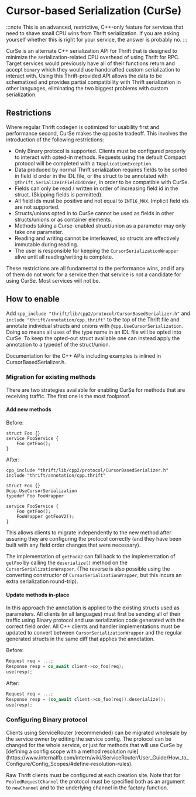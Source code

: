 # Cursor-based Serialization (CurSe)

:::note
This is an advanced, restrictive, C++-only feature for services that need to shave small CPU wins from Thrift serialization. If you are asking yourself whether this is right for your service, the answer is probably no.
:::

CurSe is an alternate C++ serialization API for Thrift that is designed to minimize the serialization-related CPU overhead of using Thrift for RPC. Target services would previously have all of their functions return and accept `binary` which they would use handcrafted custom serialization to interact with. Using this Thrift-provided API allows the data to be schematized and provides partial compatibility with Thrift serialization in other languages, eliminating the two biggest problems with custom serialization.

## Restrictions

Where regular Thrift codegen is optimized for usability first and performance second, CurSe makes the opposite tradeoff. This involves the introduction of the following restrictions:

- Only Binary protocol is supported. Clients must be configured properly to interact with opted-in methods. Requests using the default Compact protocol will be completed with a `TApplicationException`.
- Data produced by normal Thrift serialization requires fields to be sorted in field id order in the IDL file, or the struct to be annotated with `@thrift.SerializeInFieldIdOrder`, in order to be compatible with CurSe.
- Fields can only be read / written in order of increasing field id in the struct. (Skipping fields is permitted).
- All field ids must be positive and not equal to `INT16_MAX`. Implicit field ids are not supported.
- Structs/unions opted in to CurSe cannot be used as fields in other structs/unions or as container elements.
- Methods taking a Curse-enabled struct/union as a parameter may only take one parameter.
- Reading and writing cannot be interleaved, so structs are effectively immutable during reading.
- The user is responsible for keeping the `CursorSerializationWrapper` alive until all reading/writing is complete.

These restrictions are all fundamental to the performance wins, and if any of them do not work for a service then that service is not a candidate for using CurSe. Most services will not be.

## How to enable

Add `cpp_include "thrift/lib/cpp2/protocol/CursorBasedSerializer.h"` and `include "thrift/annotation/cpp.thrift"` to the top of the Thrift file and annotate individual structs and unions with `@cpp.UseCursorSerialization`. Doing so means all uses of the type name in an IDL file will be opted into CurSe. To keep the opted-out struct available one can instead apply the annotation to a typedef of the struct/union.

Documentation for the C++ APIs including examples is inlined in CursorBasedSerializer.h.

### Migration for existing methods

There are two strategies available for enabling CurSe for methods that are receiving traffic. The first one is the most foolproof.

#### Add new methods

Before:
```thrift
struct Foo {}
service FooService {
    Foo getFoo();
}
```

After:
```thrift
cpp_include "thrift/lib/cpp2/protocol/CursorBasedSerializer.h"
include "thrift/annotation/cpp.thrift"

struct Foo {}
@cpp.UseCursorSerialization
typedef Foo FooWrapper

service FooService {
    Foo getFoo();
    FooWrapper getFooV2();
}
```

This allows clients to migrate independently to the new method after assuring they are configuring the protocol correctly (and they have been built with any field order changes that were necessary).

The implementation of `getFooV2` can fall back to the implementation of `getFoo` by calling the `deserialize()` method on the `CursorSerializationWrapper`. (The reverse is also possible using the converting constructor of `CursorSerializationWrapper`, but this incurs an extra serialization round-trip).

#### Update methods in-place

In this approach the annotation is applied to the existing structs used as parameters. All clients (in all languages) must first be sending all of their traffic using Binary protocol and use serialization code generated with the correct field order. All C++ clients and handler implementations must be updated to convert between `CursorSerializationWrapper` and the regular generated structs in the same diff that applies the annotation.

Before:
```cpp
Request req = ...;
Response resp = co_await client->co_foo(req);
use(resp);
```

After:
```cpp
Request req = ...;
Response resp = (co_await client->co_foo(req)).deserialize();
use(resp);
```

### Configuring Binary protocol

<FbInternalOnly>
Clients using ServiceRouter (recommended) can be migrated wholesale by the service owner by editing the service config. The protocol can be changed for the whole service, or just for methods that will use CurSe by [defining a config scope with a method resolution rule](https://www.internalfb.com/intern/wiki/ServiceRouter/User_Guide/How_to_Configure/Config_Scopes/#define-resolution-rules).
</FbInternalOnly>

Raw Thrift clients must be configured at each creation site. Note that for `PooledRequestChannel` the protocol must be specified both as an argument to `newChannel` and to the underlying channel in the factory function.
